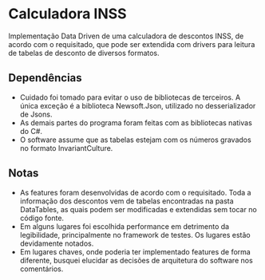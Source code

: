 ﻿# Calculadora INSS

Implementação Data Driven de uma calculadora de descontos INSS, de acordo com o requisitado, que pode ser extendida com drivers para leitura de tabelas de desconto de diversos formatos.


## Dependências

* Cuidado foi tomado para evitar o uso de bibliotecas de terceiros. A única exceção é a biblioteca Newsoft.Json, utilizado no desserializador de Jsons.
* As demais partes do programa foram feitas com as bibliotecas nativas do C#.
* O software assume que as tabelas estejam com os números gravados no formato InvariantCulture.

## Notas

* As features foram desenvolvidas de acordo com o requisitado. Toda a informação dos descontos vem de tabelas encontradas na pasta DataTables, as quais podem ser modificadas e extendidas sem tocar no código fonte.
* Em alguns lugares foi escolhida performance em detrimento da legibilidade, principalmente no framework de testes. Os lugares estão devidamente notados.
* Em lugares chaves, onde poderia ter implementado features de forma diferente, busquei elucidar as decisões de arquitetura do software nos comentários.